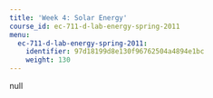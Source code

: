 ```yaml
---
title: 'Week 4: Solar Energy'
course_id: ec-711-d-lab-energy-spring-2011
menu:
  ec-711-d-lab-energy-spring-2011:
    identifier: 97d18199d8e130f96762504a4894e1bc
    weight: 130
---
```

null